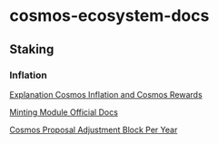 # cosmos-ecosystem-docs

## Staking

### Inflation 

[Explanation Cosmos Inflation and Cosmos Rewards](https://figment.network/resources/cosmos-inflation-staking-rewards-how-are-they-related/)

[Minting Module Official Docs](https://docs.cosmos.network/master/modules/mint/01_concepts.html)

[Cosmos Proposal Adjustment Block Per Year](https://ipfs.io/ipfs/QmXqEBr56xeUzFpgjsmDKMSit3iqnKaDEL4tabxPXoz9xc)
